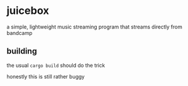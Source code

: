 # juicebox
a simple, lightweight music streaming program that streams directly from bandcamp

## building
the usual `cargo build` should do the trick

honestly this is still rather buggy
